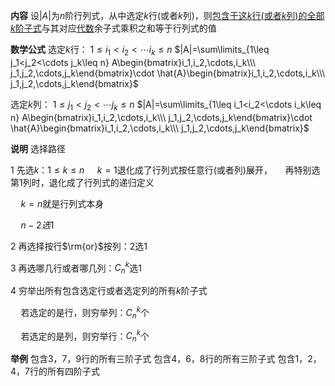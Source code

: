 **内容**
设$|A|$为$n$阶行列式，从中选定$k$行(或者$k$列)，则<u>包含于这$k$行(或者$k$列)的全部$k$阶子式</u>与其对应<u>代数</u>余子式乘积之和等于行列式的值

**数学公式**
选定$k$行： $1\leq i_1<i_2<\cdots i_k\leq n$
$|A|=\sum\limits_{1\leq j_1<j_2<\cdots j_k\leq n}
A\begin{bmatrix}i_1,i_2,\cdots,i_k\\\ j_1,j_2,\cdots,j_k\end{bmatrix}\cdot
\hat{A}\begin{bmatrix}i_1,i_2,\cdots,i_k\\\ j_1,j_2,\cdots,j_k\end{bmatrix}$

选定$k$列： $1\leq j_1<j_2<\cdots j_k\leq n$
$|A|=\sum\limits_{1\leq i_1<i_2<\cdots i_k\leq n}
A\begin{bmatrix}i_1,i_2,\cdots,i_k\\\ j_1,j_2,\cdots,j_k\end{bmatrix}\cdot
\hat{A}\begin{bmatrix}i_1,i_2,\cdots,i_k\\\ j_1,j_2,\cdots,j_k\end{bmatrix}$

**说明**
选择路径

1 先选$k：1\le k\le n$
$\quad k=1$退化成了行列式按任意行(或者列)展开，
$\quad$再特别选第1列时，退化成了行列式的递归定义

$\quad k=n$就是行列式本身

$\quad n-2选1$

2 再选择按行$\rm{or}$按列：2选1

3 再选哪几行或者哪几列：$C_n^k$选1

4 穷举出所有包含选定行或者选定列的所有$k$阶子式

$\quad$若选定的是行，则穷举列：$C_n^k$个

$\quad$若选定的是列，则穷举行：$C_n^k$个

**举例**
包含3，7，9行的所有三阶子式
包含4，6，8行的所有三阶子式
包含1，2，4，7行的所有四阶子式